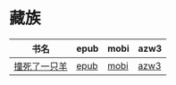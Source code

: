 # 藏族

| 书名 | epub | mobi | azw3 |
| --- | --- | --- | --- |
| [撞死了一只羊](http://ct.dalanmei.com/f/31084289-572120939-2ba4ff) | [epub](http://ct.dalanmei.com/f/31084289-572120939-2ba4ff) | [mobi](http://ct.dalanmei.com/f/31084289-571596573-e9804f) | [azw3](http://ct.dalanmei.com/f/31084289-571977515-94e934) |
